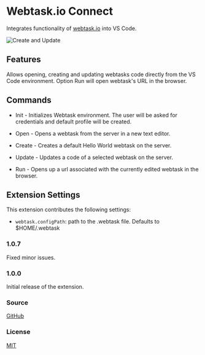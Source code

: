 # Webtask.io Connect

Integrates functionality of [webtask.io](https://webtask.io) into VS Code.

![Create and Update](images/create-and-update.gif)

## Features

Allows opening, creating and updating webtasks code directly from the VS Code environment. Option Run will open webtask's URL in the browser.

## Commands

* Init - Initializes Webtask environment. The user will be asked for credentials and default profile will be created.

* Open - Opens a webtask from the server in a new text editor.

* Create - Creates a default Hello World webtask on the server.

* Update - Updates a code of a selected webtask on the server.

* Run - Opens up a url associated with the currently edited webtask in the browser.

## Extension Settings

This extension contributes the following settings:

* `webtask.configPath`: path to the .webtask file. Defaults to $HOME/.webtask

### 1.0.7

Fixed minor issues.

### 1.0.0

Initial release of the extension.

### Source

[GitHub](https://github.com/durad/webtaskio-vsc-extension)

### License

[MIT](LICENSE)

